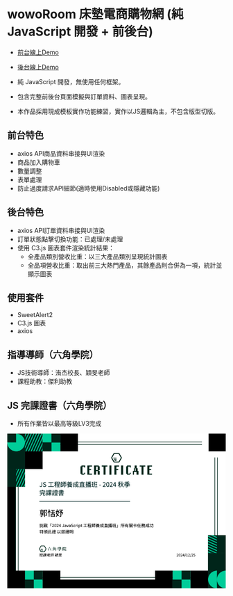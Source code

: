 # wowoRoom 床墊電商購物網 (純 JavaScript 開發 + 前後台)

- [前台線上Demo](https://satarkuo.github.io/wowoRoom/)
- [後台線上Demo](https://satarkuo.github.io/wowoRoom/admin.html)

- 純 JavaScript 開發，無使用任何框架。
- 包含完整前後台頁面模擬與訂單資料、圖表呈現。
- 本作品採用現成模板實作功能練習，實作以JS邏輯為主，不包含版型切版。

## 前台特色
- axios API商品資料串接與UI渲染
- 商品加入購物車
- 數量調整
- 表單處理
- 防止過度請求API細節(適時使用Disabled或隱藏功能)

## 後台特色
- axios API訂單資料串接與UI渲染
- 訂單狀態點擊切換功能：已處理/未處理
- 使用 C3.js 圖表套件渲染統計結果：
  - 全產品類別營收比重：以三大產品類別呈現統計圖表
  - 全品項營收比重：取出前三大熱門產品，其餘產品則合併為一項，統計並顯示圖表
 
## 使用套件
- SweetAlert2
- C3.js 圖表
- axios

## 指導導師（六角學院）

- JS技術導師：洧杰校長、穎旻老師
- 課程助教：傑利助教

## JS 完課證書（六角學院）
- 所有作業皆以最高等級LV3完成

![截圖](https://github.com/satarkuo/SmartPawLife/blob/main/screenshots/jsCertificate.png)

